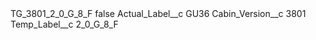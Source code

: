 <?xml version="1.0" encoding="UTF-8"?>
<CustomMetadata xmlns="http://soap.sforce.com/2006/04/metadata" xmlns:xsi="http://www.w3.org/2001/XMLSchema-instance" xmlns:xsd="http://www.w3.org/2001/XMLSchema">
    <label>TG_3801_2_0_G_8_F</label>
    <protected>false</protected>
    <values>
        <field>Actual_Label__c</field>
        <value xsi:type="xsd:string">GU36</value>
    </values>
    <values>
        <field>Cabin_Version__c</field>
        <value xsi:type="xsd:string">3801</value>
    </values>
    <values>
        <field>Temp_Label__c</field>
        <value xsi:type="xsd:string">2_0_G_8_F</value>
    </values>
</CustomMetadata>
